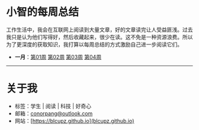 # 小智的每周总结
工作生活中，我会在互联网上阅读到大量文章，好的文章读完让人受益匪浅。过去我只是认为他们写得好，然后收藏起来，很少在读。这不免是一种资源浪费。所以为了更深度的获取知识，我打算以每周总结的方式激励自己进一步阅读它们。

* **一月**：[第01周]()   [第02周]()   [第03周]()   [第04周](weekly/week_04.md)

---
# 关于我
* 标签：学生 | 阅读 | 科技 | 好奇心
* 邮箱：conorpang@outlook.com
* 网站：[https://blcupz.github.io](blcupz.github.io)
